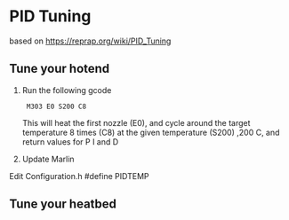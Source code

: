 
# PID Tuning

based on https://reprap.org/wiki/PID_Tuning

## Tune your hotend
1. Run the following gcode

        M303 E0 S200 C8

    This will heat the first nozzle (E0), and cycle around the target temperature 8 times (C8) at the given temperature (S200) ,200 C, and return values for P I and D

2. Update Marlin

Edit Configuration.h
#define PIDTEMP

## Tune your heatbed

<!--stackedit_data:
eyJoaXN0b3J5IjpbLTE0MzM3ODA3NCwyNjA2NDQ2NjksLTUyMD
cyMTc2MF19
-->